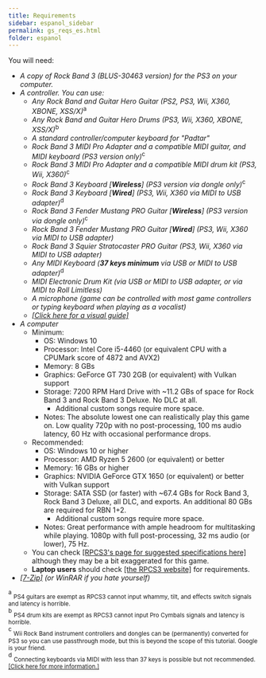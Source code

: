 ```yaml
---
title: Requirements
sidebar: espanol_sidebar
permalink: gs_reqs_es.html
folder: espanol
---
```


You will need:
* _A copy of Rock Band 3 (BLUS-30463 version) for the PS3 on your computer._
* _A controller. You can use:_
	* _Any Rock Band and Guitar Hero Guitar (PS2, PS3, Wii, X360, XBONE, XSS/X)_<sup>a
	* _Any Rock Band and Guitar Hero Drums (PS3, Wii, X360, XBONE, XSS/X)_<sup>b
	* _A standard controller/computer keyboard for "Padtar"_<sup>
	* _Rock Band 3 MIDI Pro Adapter and a compatible MIDI guitar, and MIDI keyboard (PS3 version only)_<sup>c
	* _Rock Band 3 MIDI Pro Adapter and a compatible MIDI drum kit (PS3, Wii, X360)_<sup>c
	* _Rock Band 3 Keyboard \[**Wireless**\] (PS3 version via dongle only)_<sup>c
	* _Rock Band 3 Keyboard \[**Wired**\] (PS3, Wii, X360 via MIDI to USB adapter)_<sup>d
	* _Rock Band 3 Fender Mustang PRO Guitar \[**Wireless**\] (PS3 version via dongle only)_<sup>c
	* _Rock Band 3 Fender Mustang PRO Guitar \[**Wired**\] (PS3, Wii, X360 via MIDI to USB adapter)_
	* _Rock Band 3 Squier Stratocaster PRO Guitar (PS3, Wii, X360 via MIDI to USB adapter)_
	* _Any MIDI Keyboard (**37 keys minimum** via USB or MIDI to USB adapter)_<sup>d 
	* _MIDI Electronic Drum Kit (via USB or MIDI to USB adapter, or via MIDI to Roll Limitless)_
	* _A microphone (game can be controlled with most game controllers or typing keyboard when playing as a vocalist)_
	* [_[Click here for a visual guide]_](https://rb3pc.milohax.org/english/controllers)
*   _A computer_
	* Minimum:
		* OS: Windows 10
		* Processor: Intel Core i5-4460 (or equivalent CPU with a CPUMark score of 4872 and AVX2)
		* Memory: 8 GBs
		* Graphics: GeForce GT 730 2GB (or equivalent) with Vulkan support
		* Storage: 7200 RPM Hard Drive with ~11.2 GBs of space for Rock Band 3 and Rock Band 3 Deluxe. No DLC at all.
			* Additional custom songs require more space.
		* Notes: The absolute lowest one can realistically play this game on. Low quality 720p with no post-processing, 100 ms audio latency, 60 Hz with occasional performance drops.
	* Recommended:
		* OS: Windows 10 or higher
		* Processor: AMD Ryzen 5 2600 (or equivalent) or better
		* Memory: 16 GBs or higher
		* Graphics: NVIDIA GeForce GTX 1650 (or equivalent) or better with Vulkan support
		* Storage: SATA SSD (or faster) with ~67.4 GBs for Rock Band 3, Rock Band 3 Deluxe, all DLC, and exports. An additional 80 GBs are required for RBN 1+2.
			* Additional custom songs require more space.
		* Notes: Great performance with ample headroom for multitasking while playing. 1080p with full post-processing, 32 ms audio (or lower), 75 Hz.
	* You can check [[RPCS3's page for suggested specifications here]](https://rpcs3.net/quickstart) although they may be a bit exaggerated for this game.
	* **Laptop users** should check [[the RPCS3 website]]((https://rpcs3.net/quickstart)) for requirements.
*   _[[7-Zip]](https://www.7-zip.org/download.html) (or WinRAR if you hate yourself)_

<sup>a</sup> <sub>PS4 guitars are exempt as RPCS3 cannot input whammy, tilt, and effects switch signals and latency is horrible.</sub>  
<sup>b</sup> <sub>PS4 drum kits are exempt as RPCS3 cannot input Pro Cymbals signals and latency is horrible.</sub>  
<sup>c</sup> <sub>Wii Rock Band instrument controllers and dongles can be (permanently) converted for PS3 so you can use passthrough mode, but this is beyond the scope of this tutorial. Google is your friend.</sub>  
<sup>d</sup> <sub>Connecting keyboards via MIDI with less than 37 keys is possible but not recommended. [[Click here for more information.]](https://rb3pc.milohax.org/instruments/misc/midikeys)</sub>  
